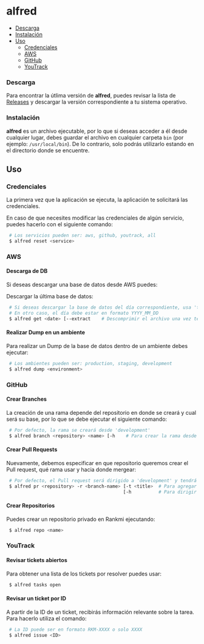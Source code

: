# alfred

- [Descarga](#descarga)
- [Instalación](#instalación)
- [Uso](#uso)
    - [Credenciales](#credenciales)
    - [AWS](#aws)
    - [GitHub](#github)
    - [YouTrack](#youtrack)

### Descarga

Para encontrar la útlima versión de **alfred**, puedes revisar la lista de [Releases](https://github.com/Rankmi/alfred/releases) y descargar la versión correspondiente a tu sistema operativo.

### Instalación

**alfred** es un archivo ejecutable, por lo que si deseas acceder a él desde cualquier lugar, debes guardar el archivo en cualquier carpeta `bin` (por ejemplo: `/usr/local/bin`). De lo contrario, solo podrás utilizarlo estando en el directorio donde se encuentre.

## Uso

### Credenciales

La primera vez que la aplicación se ejecuta, la aplicación te solicitará las credenciales.

En caso de que necesites modificar las credenciales de algún servicio, puedes hacerlo con el siguiente comando:

``` bash 
 # Los servicios pueden ser: aws, github, youtrack, all 
 $ alfred reset <service>
```

### AWS

#### Descarga de DB

Si deseas descargar una base de datos desde AWS puedes: 

Descargar la última base de datos:
``` bash
 # Si deseas descargar la base de datos del día correspondiente, usa 'todaydb' como fecha
 # En otro caso, el día debe estar en formato YYYY_MM_DD
 $ alfred get <date> [--extract    # Descomprimir el archivo una vez terminada la descarga]
``` 

#### Realizar Dump en un ambiente

Para realizar un Dump de la base de datos dentro de un ambiente debes ejecutar:
``` bash 
 # Los ambientes pueden ser: production, staging, development
 $ alfred dump <environment>
```

### GitHub

#### Crear Branches

La creación de una rama depende del repositorio en donde se creará y cual será su base, por lo que se debe ejecutar el
siguiente comando:
``` bash
 # Por defecto, la rama se creará desde 'development'
 $ alfred branch <repository> <name> [-h    # Para crear la rama desde 'master']
```

#### Crear Pull Requests

Nuevamente, debemos especificar en que repositorio queremos crear el Pull request, qué rama usar y hacia donde mergear:

``` bash
 # Por defecto, el Pull request será dirigido a 'development' y tendrá el mismo título de la rama 
 $ alfred pr <repository> -r <branch-name> [-t <title>  # Para agregar un título]
                                           [-h          # Para dirigir el merge a 'master']
```

#### Crear Repositorios

Puedes crear un repositorio privado en Rankmi ejecutando:
``` bash
 $ alfred repo <name>
```

### YouTrack

#### Revisar tickets abiertos

Para obtener una lista de los tickets por resolver puedes usar:
``` bash
 $ alfred tasks open
``` 

#### Revisar un ticket por ID

A partir de la ID de un ticket, recibirás información relevante sobre la tarea. Para hacerlo utiliza el comando:
``` bash
 # La ID puede ser en formato RKM-XXXX o solo XXXX
 $ alfred issue <ID>
```